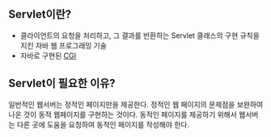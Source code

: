 ## Servlet이란?
* 클라이언트의 요청을 처리하고, 그 결과를 반환하는 Servlet 클래스의 구현 규칙을 지킨 자바 웹 프로그래밍 기술
* 자바로 구현된 [CGI](https://github.com/yuwltn/-/blob/main/CGI.md)

## Servlet이 필요한 이유?
일반적인 웹서버는 정적인 페이지만을 제공한다. 정적인 웹 페이지의 문제점을 보완하여 나온 것이 동적 웹페이지를 구현하는 것이다.
동적인 페이지를 제공하기 위해서 웹서버는 다른 곳에 도움을 요청하여 동적인 페이지를 작성해야 한다.
